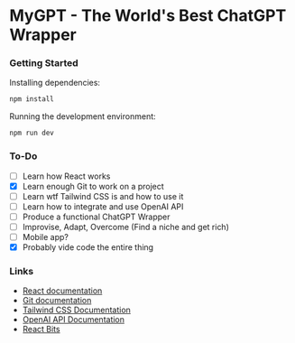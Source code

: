 # MyGPT - The World's Best ChatGPT Wrapper

### Getting Started

Installing dependencies:

```bash
npm install
```

Running the development environment:

```bash
npm run dev
```

### To-Do

- [ ] Learn how React works
- [x] Learn enough Git to work on a project
- [ ] Learn wtf Tailwind CSS is and how to use it
- [ ] Learn how to integrate and use OpenAI API
- [ ] Produce a functional ChatGPT Wrapper
- [ ] Improvise, Adapt, Overcome (Find a niche and get rich)
- [ ] Mobile app?
- [x] Probably vide code the entire thing

### Links

- [React documentation](https://react.dev/)
- [Git documentation](https://git-scm.com/docs)
- [Tailwind CSS Documentation](https://tailwindcss.com/docs/installation/framework-guides/react-router)
- [OpenAI API Documentation](https://platform.openai.com/docs/overview)
- [React Bits](https://reactbits.dev)

